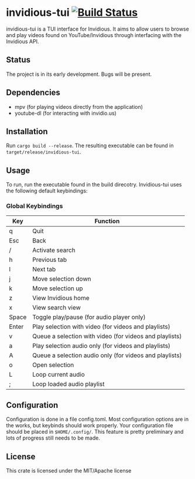 # invidious-tui [![Build Status](https://travis-ci.com/dfangx/invidious-tui.svg?branch=master)](https://travis-ci.com/dfangx/invidious-tui)
invidious-tui is a TUI interface for Invidious. It aims to allow users to browse
and play videos found on YouTube/Invidious through interfacing with the
Invidious API.

## Status
The project is in its early development. Bugs will be present.

## Dependencies
* mpv (for playing videos directly from the application)
* youtube-dl (for interacting with invidio.us)

## Installation
Run `cargo build --release`. The resulting executable can be found in
`target/release/invidious-tui`.

## Usage
To run, run the executable found in the build direcotry. Invidious-tui uses the
following default keybindings:

### Global Keybindings
Key | Function
--- | --------
q | Quit
Esc | Back 
/ | Activate search
h | Previous tab
l | Next tab
j | Move selection down
k | Move selection up
z | View Invidious home
x | View search view
Space | Toggle play/pause (for audio player only)
Enter | Play selection with video (for videos and playlists)
v | Queue a selection with video (for videos and playlists)
a | Play selection audio only (for videos and playlists)
A | Queue a selection audio only (for videos and playlists)
o | Open selection
L | Loop current audio
; | Loop loaded audio playlist

## Configuration
Configuration is done in a file config.toml. Most configuration options are in
the works, but keybinds should work properly. Your configuration file should be
placed in `$HOME/.config/`. This feature is pretty preliminary and lots of
progress still needs to be made.

## License
This crate is licensed under the MIT/Apache license
